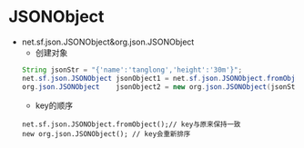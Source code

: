 # JSONObject
+ net.sf.json.JSONObject&org.json.JSONObject
  + 创建对象
  ```java
  String jsonStr = "{'name':'tanglong','height':'30m'}"; 
  net.sf.json.JSONObject jsonObject1 = net.sf.json.JSONObject.fromObject(jsonStr);
  org.json.JSONObject    jsonObject2 = new org.json.JSONObject(jsonStr);
  ```
  + key的顺序
  ```
  net.sf.json.JSONObject.fromObject();// key与原来保持一致
  new org.json.JSONObject(); // key会重新排序
  ```
